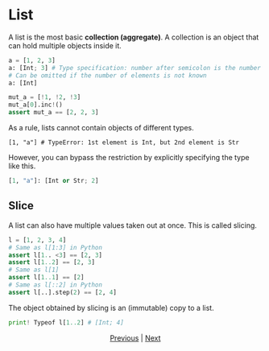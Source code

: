 # List

A list is the most basic __collection (aggregate)__.
A collection is an object that can hold multiple objects inside it.

```python
a = [1, 2, 3]
a: [Int; 3] # Type specification: number after semicolon is the number of elements
# Can be omitted if the number of elements is not known
a: [Int]

mut_a = [!1, !2, !3]
mut_a[0].inc!()
assert mut_a == [2, 2, 3]
```

As a rule, lists cannot contain objects of different types.

```python,compile_fail
[1, "a"] # TypeError: 1st element is Int, but 2nd element is Str
```

However, you can bypass the restriction by explicitly specifying the type like this.

```python
[1, "a"]: [Int or Str; 2]
```

## Slice

A list can also have multiple values taken out at once. This is called slicing.

```python
l = [1, 2, 3, 4]
# Same as l[1:3] in Python
assert l[1.. <3] == [2, 3]
assert l[1..2] == [2, 3]
# Same as l[1]
assert l[1..1] == [2]
# Same as l[::2] in Python
assert l[..].step(2) == [2, 4]
```

The object obtained by slicing is an (immutable) copy to a list.

```python
print! Typeof l[1..2] # [Int; 4]
```

<p align='center'>
    <a href='./09_builtin_procs.md'>Previous</a> | <a href='./11_dict.md'>Next</a>
</p>
